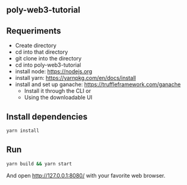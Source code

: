 ## poly-web3-tutorial

## Requeriments
- Create directory
- cd into that directory
- git clone into the directory 
- cd into poly-web3-tutorial
- install node: https://nodejs.org
- install yarn: https://yarnpkg.com/en/docs/install
- install and set up ganache: https://truffleframework.com/ganache
  - Install it through the CLI or
  - Using the downloadable UI


## Install dependencies

```bash
yarn install
```

## Run

```bash
yarn build && yarn start
```

And open http://127.0.0.1:8080/ with your favorite web browser.
